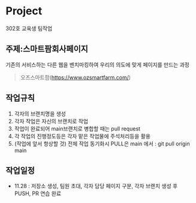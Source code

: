 # Project
302호 교육생 팀작업

## 주제:스마트팜회사페이지
기존의 서비스하는 다른 웹을 벤치마킹하여 우리의 의도에 맞게 페이지를 만드는 과정
> 오즈스마트팜(https://www.ozsmartfarm.com/)

## 작업규칙
1. 각자의 브랜치명을 생성
2. 각자 작업은 자신의 브랜치로 작업
3. 작업이 완료되어 main브랜치로 병합할 때는 pull request
4. 각 작업의 진행정도등은 각자 맡은 작업물에 주석처리등을 활용
5. (작업에 앞서 항상할 것) 전체 작업 동기화시 PULL은 main 에서 : git pull origin main

## 작업일정
- 11.28 : 저장소 생성, 팀원 초대, 각자 담당 페이지 구분, 각자 브랜치 생성 후 PUSH, PR 연습 완료
